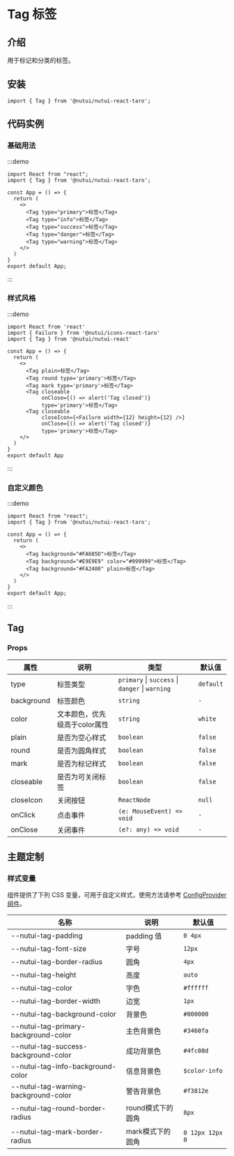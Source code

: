 # Tag 标签

## 介绍

用于标记和分类的标签。

## 安装

```tsx
import { Tag } from '@nutui/nutui-react-taro';
```

## 代码实例

### 基础用法

:::demo

```tsx
import React from "react";
import { Tag } from '@nutui/nutui-react-taro';

const App = () => {
  return (
    <>
      <Tag type="primary">标签</Tag>
      <Tag type="info">标签</Tag>
      <Tag type="success">标签</Tag>
      <Tag type="danger">标签</Tag>
      <Tag type="warning">标签</Tag>
    </>
  )
}
export default App;
```

:::


### 样式风格

:::demo

```tsx
import React from 'react'
import { Failure } from '@nutui/icons-react-taro'
import { Tag } from '@nutui/nutui-react'

const App = () => {
  return (
    <>
      <Tag plain>标签</Tag>
      <Tag round type='primary'>标签</Tag>
      <Tag mark type='primary'>标签</Tag>
      <Tag closeable
           onClose={() => alert('Tag closed')}
           type='primary'>标签</Tag>
      <Tag closeable
           closeIcon={<Failure width={12} height={12} />}
           onClose={() => alert('Tag closed')}
           type='primary'>标签</Tag>
    </>
  )
}
export default App
```

:::

### 自定义颜色

:::demo

```tsx
import React from "react";
import { Tag } from '@nutui/nutui-react-taro';

const App = () => {
  return (
    <>
      <Tag background="#FA685D">标签</Tag>
      <Tag background="#E9E9E9" color="#999999">标签</Tag>
      <Tag background="#FA2400" plain>标签</Tag>
    </>
  )
}
export default App;
```

:::


## Tag

### Props

| 属性 | 说明 | 类型 | 默认值 |
| --- | --- | --- | --- |
| type | 标签类型 | `primary` \| `success` \| `danger` \| `warning` | `default` |
| background | 标签颜色 | `string` | `-` |
| color | 文本颜色，优先级高于color属性 | `string` | `white` |
| plain | 是否为空心样式 | `boolean` | `false` |
| round | 是否为圆角样式 | `boolean` | `false` |
| mark | 是否为标记样式 | `boolean` | `false` |
| closeable | 是否为可关闭标签 | `boolean` | `false` |
| closeIcon | 关闭按钮 | `ReactNode` | `null` |
| onClick | 点击事件 | `(e: MouseEvent) => void` | `-` |
| onClose | 关闭事件 | `(e?: any) => void` | `-` |

## 主题定制

### 样式变量

组件提供了下列 CSS 变量，可用于自定义样式，使用方法请参考 [ConfigProvider 组件](#/zh-CN/component/configprovider)。

| 名称 | 说明 | 默认值 |
| --- | --- | --- |
| \--nutui-tag-padding | padding 值 | `0 4px` |
| \--nutui-tag-font-size | 字号 | `12px` |
| \--nutui-tag-border-radius | 圆角 | `4px` |
| \--nutui-tag-height | 高度 | `auto` |
| \--nutui-tag-color | 字色 | `#ffffff` |
| \--nutui-tag-border-width | 边宽 | `1px` |
| \--nutui-tag-background-color | 背景色 | `#000000` |
| \--nutui-tag-primary-background-color | 主色背景色 | `#3460fa` |
| \--nutui-tag-success-background-color | 成功背景色 | `#4fc08d` |
| \--nutui-tag-info-background-color | 信息背景色 | `$color-info` |
| \--nutui-tag-warning-background-color | 警告背景色 | `#f3812e` |
| \--nutui-tag-round-border-radius | round模式下的圆角 | `8px` |
| \--nutui-tag-mark-border-radius | mark模式下的圆角 | `0 12px 12px 0` |
